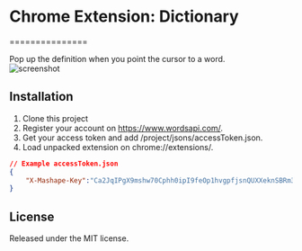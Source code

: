 # Chrome Extension: Dictionary 
===============

Pop up the definition when you point the cursor to a word.  
![screenshot](../master/screenshot.jpg?raw=true)

## Installation

1. Clone this project
2. Register your account on https://www.wordsapi.com/.
3. Get your access token and add /project/jsons/accessToken.json.
4. Load unpacked extension on chrome://extensions/.

```json
// Example accessToken.json
{
    "X-Mashape-Key":"Ca2JqIPgX9mshw70Cphh0ipI9feOp1hvgpfjsnQUXXeknSBRm3"
}
```

## License
Released under the MIT license.
